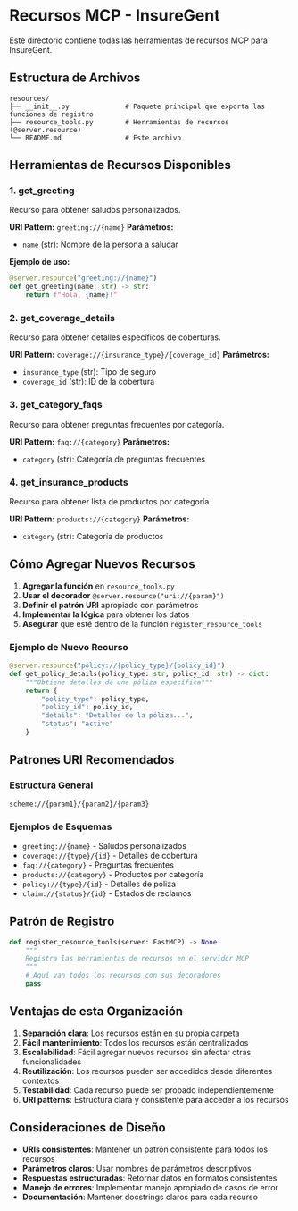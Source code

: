 # Recursos MCP - InsureGent

Este directorio contiene todas las herramientas de recursos MCP para InsureGent.

## Estructura de Archivos

```
resources/
├── __init__.py              # Paquete principal que exporta las funciones de registro
├── resource_tools.py        # Herramientas de recursos (@server.resource)
└── README.md                # Este archivo
```

## Herramientas de Recursos Disponibles

### 1. get_greeting
Recurso para obtener saludos personalizados.

**URI Pattern:** `greeting://{name}`
**Parámetros:**
- `name` (str): Nombre de la persona a saludar

**Ejemplo de uso:**
```python
@server.resource("greeting://{name}")
def get_greeting(name: str) -> str:
    return f"Hola, {name}!"
```

### 2. get_coverage_details
Recurso para obtener detalles específicos de coberturas.

**URI Pattern:** `coverage://{insurance_type}/{coverage_id}`
**Parámetros:**
- `insurance_type` (str): Tipo de seguro
- `coverage_id` (str): ID de la cobertura

### 3. get_category_faqs
Recurso para obtener preguntas frecuentes por categoría.

**URI Pattern:** `faq://{category}`
**Parámetros:**
- `category` (str): Categoría de preguntas frecuentes

### 4. get_insurance_products
Recurso para obtener lista de productos por categoría.

**URI Pattern:** `products://{category}`
**Parámetros:**
- `category` (str): Categoría de productos

## Cómo Agregar Nuevos Recursos

1. **Agregar la función** en `resource_tools.py`
2. **Usar el decorador** `@server.resource("uri://{param}")`
3. **Definir el patrón URI** apropiado con parámetros
4. **Implementar la lógica** para obtener los datos
5. **Asegurar** que esté dentro de la función `register_resource_tools`

### Ejemplo de Nuevo Recurso

```python
@server.resource("policy://{policy_type}/{policy_id}")
def get_policy_details(policy_type: str, policy_id: str) -> dict:
    """Obtiene detalles de una póliza específica"""
    return {
        "policy_type": policy_type,
        "policy_id": policy_id,
        "details": "Detalles de la póliza...",
        "status": "active"
    }
```

## Patrones URI Recomendados

### Estructura General
```
scheme://{param1}/{param2}/{param3}
```

### Ejemplos de Esquemas
- `greeting://{name}` - Saludos personalizados
- `coverage://{type}/{id}` - Detalles de cobertura
- `faq://{category}` - Preguntas frecuentes
- `products://{category}` - Productos por categoría
- `policy://{type}/{id}` - Detalles de póliza
- `claim://{status}/{id}` - Estados de reclamos

## Patrón de Registro

```python
def register_resource_tools(server: FastMCP) -> None:
    """
    Registra las herramientas de recursos en el servidor MCP
    """
    # Aquí van todos los recursos con sus decoradores
    pass
```

## Ventajas de esta Organización

1. **Separación clara**: Los recursos están en su propia carpeta
2. **Fácil mantenimiento**: Todos los recursos están centralizados
3. **Escalabilidad**: Fácil agregar nuevos recursos sin afectar otras funcionalidades
4. **Reutilización**: Los recursos pueden ser accedidos desde diferentes contextos
5. **Testabilidad**: Cada recurso puede ser probado independientemente
6. **URI patterns**: Estructura clara y consistente para acceder a los recursos

## Consideraciones de Diseño

- **URIs consistentes**: Mantener un patrón consistente para todos los recursos
- **Parámetros claros**: Usar nombres de parámetros descriptivos
- **Respuestas estructuradas**: Retornar datos en formatos consistentes
- **Manejo de errores**: Implementar manejo apropiado de casos de error
- **Documentación**: Mantener docstrings claros para cada recurso
